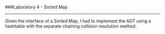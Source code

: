###Laboratory 4 - Sorted Map

---

Given the interface of a Sorted Map, I had to implement the ADT using a hashtable with the separate chaining collision resolution method.


